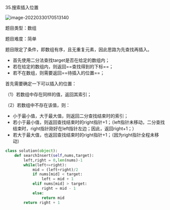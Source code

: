 35.搜索插入位置

![image-20220330170513140](C:\Users\young\AppData\Roaming\Typora\typora-user-images\image-20220330170513140.png)

题目类型：数组

题目难度：简单



题目限定了条件，即数组有序，且无重复元素，因此思路为先查找再插入。

- 首先使用二分法查找target是否在给定的数组内；
- 若在给定的数组内，则返回==查找得到的下标==；
- 若不在数组，则需要返回==待插入的位置==；

首先需要确定一下可以插入的位置：

（1）若数组中存在同样的值，返回其索引；

（2）若数组中不存在该值，则：

- 小于最小值，大于最大值，则返回二分查找结束时的索引；
- 若小于最小值，则返回查找结束时的right指针+1；（left指针未移动，二分查找结束时，right指针刚好在left指针左边；因此，返回right+1；）
- 若大于最大值，也返回查找结束时的right指针+1；（因为right指针全程未移动）



```python
class solution(object):
    def searchInsert(self,nums,target):
        left,right = 0,len(nums)-1
        while(left<=right):
            mid = (left+right)/2
            if nums[mid] < target:
                left = mid + 1
            elif nums[mid] > target:
                right = mid - 1
            else:
                return mid
        return right + 1
```



